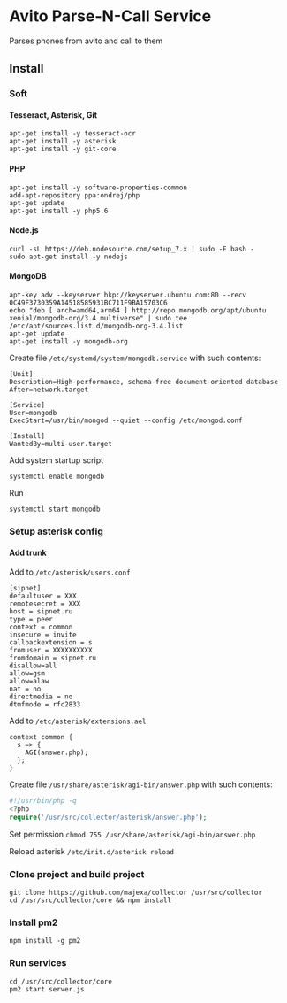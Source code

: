 # Avito Parse-N-Call Service

Parses phones from avito and call to them

## Install

### Soft

#### Tesseract, Asterisk, Git

    apt-get install -y tesseract-ocr
    apt-get install -y asterisk
    apt-get install -y git-core
    
#### PHP

    apt-get install -y software-properties-common
    add-apt-repository ppa:ondrej/php
    apt-get update
    apt-get install -y php5.6

#### Node.js

    curl -sL https://deb.nodesource.com/setup_7.x | sudo -E bash -
    sudo apt-get install -y nodejs

#### MongoDB

    apt-key adv --keyserver hkp://keyserver.ubuntu.com:80 --recv 0C49F3730359A14518585931BC711F9BA15703C6
    echo "deb [ arch=amd64,arm64 ] http://repo.mongodb.org/apt/ubuntu xenial/mongodb-org/3.4 multiverse" | sudo tee /etc/apt/sources.list.d/mongodb-org-3.4.list
    apt-get update
    apt-get install -y mongodb-org

Create file `/etc/systemd/system/mongodb.service` with such contents: 

    [Unit]
    Description=High-performance, schema-free document-oriented database
    After=network.target

    [Service]
    User=mongodb
    ExecStart=/usr/bin/mongod --quiet --config /etc/mongod.conf

    [Install]
    WantedBy=multi-user.target
    
Add system startup script

    systemctl enable mongodb
    
Run

    systemctl start mongodb
    
### Setup asterisk config

#### Add trunk

Add to `/etc/asterisk/users.conf`

    [sipnet]
    defaultuser = XXX
    remotesecret = XXX
    host = sipnet.ru
    type = peer
    context = common
    insecure = invite
    callbackextension = s
    fromuser = XXXXXXXXXX
    fromdomain = sipnet.ru
    disallow=all
    allow=gsm
    allow=alaw
    nat = no
    directmedia = no
    dtmfmode = rfc2833
    
Add to `/etc/asterisk/extensions.ael`

    context common {
      s => {
        AGI(answer.php);
      };
    }

Create file `/usr/share/asterisk/agi-bin/answer.php` with such contents:

```php
#!/usr/bin/php -q
<?php
require('/usr/src/collector/asterisk/answer.php');
```
Set permission `chmod 755 /usr/share/asterisk/agi-bin/answer.php`

Reload asterisk `/etc/init.d/asterisk reload`

### Clone project and build project

    git clone https://github.com/majexa/collector /usr/src/collector
    cd /usr/src/collector/core && npm install

### Install pm2

    npm install -g pm2

### Run services

    cd /usr/src/collector/core
    pm2 start server.js

    